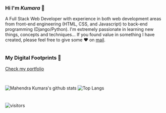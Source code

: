 ### Hi I'm *Kumara* 👋

A Full Stack Web Developer with experience in both web development areas from front-end engineering (HTML, CSS, and Javascript) to back-end programming (Django/Python). I'm extremely passionate in learning new things, concepts and techniques... If you found value in something I have created, please feel free to give some ♥ on [mail](mailto:mahendrakumara268@gmail.com).

#

### My Digital Footprints 🌱
[Check my portfolio]()

<br>

![Mahendra Kumara's github stats](https://github-readme-stats.vercel.app/api?username=Kumara2mahe&hide=contribs,prs&show_icons=true&hide_border=true&title_color=000)
![Top Langs](https://github-readme-stats.vercel.app/api/top-langs/?username=Kumara2mahe&layout=compact&hide_border=true)

#

![visitors](https://visitor-badge.glitch.me/badge?page_id=Kumara2mahe.visitor-badge&left_color=blue&right_color=maroon)
